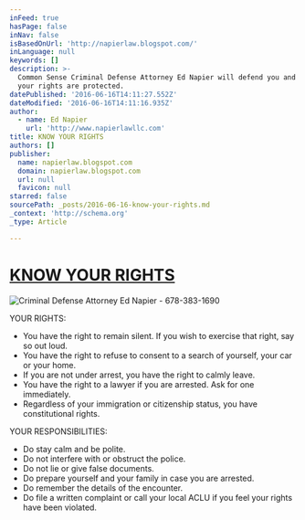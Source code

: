 ```yaml
---
inFeed: true
hasPage: false
inNav: false
isBasedOnUrl: 'http://napierlaw.blogspot.com/'
inLanguage: null
keywords: []
description: >-
  Common Sense Criminal Defense Attorney Ed Napier will defend you and insure
  your rights are protected.
datePublished: '2016-06-16T14:11:27.552Z'
dateModified: '2016-06-16T14:11:16.935Z'
author:
  - name: Ed Napier
    url: 'http://www.napierlawllc.com'
title: KNOW YOUR RIGHTS
authors: []
publisher:
  name: napierlaw.blogspot.com
  domain: napierlaw.blogspot.com
  url: null
  favicon: null
starred: false
sourcePath: _posts/2016-06-16-know-your-rights.md
_context: 'http://schema.org'
_type: Article

---
```

# [KNOW YOUR RIGHTS][0]
![Criminal Defense Attorney Ed Napier - 678-383-1690](https://imgflo.herokuapp.com/graph/vahj1ThiexotieMo/a5a2e74be1970b789b99f0c50c85c9b9/noop.gif?input=https%3A%2F%2F2.bp.blogspot.com%2F-mnfFi3Zjllg%2FVuRhPbzN62I%2FAAAAAAAAKpQ%2Fxm6A-b9YDgA13vx_nKDQzhW-BZ51Xi1xw%2Fs640%2F10q57e.gif)

YOUR RIGHTS:

* You have the right to remain silent. If you wish to exercise that right, say so out loud.
* You have the right to refuse to consent to a search of yourself, your car or your home.
* If you are not under arrest, you have the right to calmly leave.
* You have the right to a lawyer if you are arrested. Ask for one immediately.
* Regardless of your immigration or citizenship status, you have constitutional rights.

YOUR RESPONSIBILITIES:

* Do stay calm and be polite.
* Do not interfere with or obstruct the police.
* Do not lie or give false documents.
* Do prepare yourself and your family in case you are arrested.
* Do remember the details of the encounter.
* Do file a written complaint or call your local ACLU if you feel your rights have been violated.

[0]: https://www.aclu.org/know-your-rights/what-do-if-youre-stopped-police-immigration-agents-or-fbi